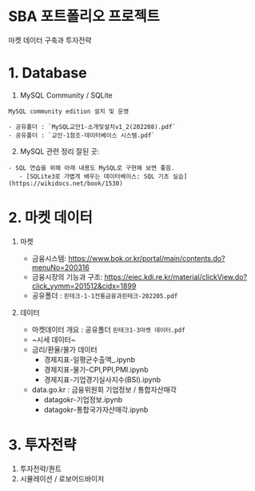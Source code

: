 # SBA 포트폴리오 프로젝트

마켓 데이터 구축과 투자전략

# 1. Database

  1. MySQL Community / SQLite

    MySQL community edition 설치 및 운영

    - 공유폴더 : `MySQL교안1-소개및설치v1_2(202208).pdf`
    - 공유폴더 : `교안-1참조-데이터베이스 시스템.pdf`

  2. MySQL 관련 정리 잘된 곳:
  
    - SQL 연습을 위해 아래 내용도 MySQL로 구현해 보면 좋음.
       - [SQLite3로 가볍게 배우는 데이터베이스: SQL 기초 실습](https://wikidocs.net/book/1530)

# 2. 마켓 데이터

1. 마켓
  
    - 금융시스템: https://www.bok.or.kr/portal/main/contents.do?menuNo=200316
    - 금융시장의 기능과 구조: https://eiec.kdi.re.kr/material/clickView.do?click_yymm=201512&cidx=1899
    - 공유폴더 : `핀테크-1-1전통금융과핀테크-202205.pdf`
    
2. 데이터
    - 마켓데이터 개요 : 공유폴더 `핀테크1-3마켓 데이터.pdf`
    - ~시세 데이터~
    - 금리/환율/물가 데이터
        - 경제지표-일평균수출액_.ipynb
        - 경제지표-물가-CPI,PPI,PMI.ipynb
        - 경제지표-기업경기실사지수(BSI).ipynb
    - data.go.kr : 금융위원회 기업정보 / 통합자산매각
        - datagokr-기업정보.ipynb
        - datagokr-통합국가자산매각.ipynb




# 3. 투자전략

  1. 투자전략/퀀트
  2. 시뮬레이션 / 로보어드바이저
